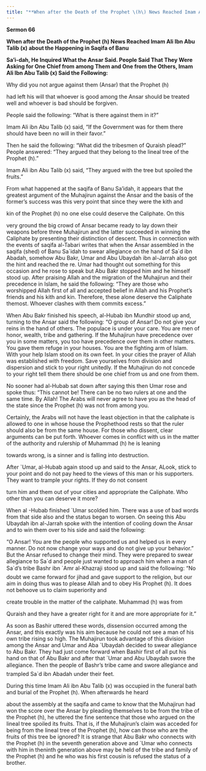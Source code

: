 ```yaml
---
title: "**When after the Death of the Prophet \(h\) News Reached Imam Ali Ibn Abu Talib \(x\) about the Happening in Saqifa of Banu**" 
---
```

**Sermon 66**

**When after the Death of the Prophet \(h\) News Reached Imam Ali Ibn Abu Talib \(x\) about the Happening in Saqifa of Banu**

**Sa’i\-dah, He Inquired What the Ansar Said\. People Said That They Were Asking for One Chief from among Them and One from the Others, Imam Ali Ibn Abu Talib \(x\) Said the Following:**

Why did you not argue against them \(Ansar\) that the Prophet \(h\)

had left his will that whoever is good among the Ansar should be treated well and whoever is bad should be forgiven\.

People said the following: “What is there against them in it?”

Imam Ali ibn Abu Talib \(x\) said, “If the Government was for them there should have been no will in their favor\.”

Then he said the following: “What did the tribesmen of Quraish plead?” People answered: “They argued that they belong to the lineal tree of the Prophet \(h\)\.”

Imam Ali ibn Abu Talib \(x\) said, “They argued with the tree but spoiled the fruits\.”

From what happened at the saqifa of Banu Sa’idah, it appears that the greatest argument of the Muhajirun against the Ansar and the basis of the former’s success was this very point that since they were the kith and

<a id="page442"></a>kin of the Prophet \(h\) no one else could deserve the Caliphate\. On this

very ground the big crowd of Ansar became ready to lay down their weapons before three Muhajirun and the latter succeeded in winning the Caliphate by presenting their distinction of descent\. Thus in connection with the events of saqifa al\-Tabari writes that when the Ansar assembled in the saqifa \(shed\) of Banu Sa\`idah to swear allegiance on the hand of Sa\`d ibn Abadah, somehow Abu Bakr, Umar and Abu Ubaydah ibn al\-Jarrah also got the hint and reached the re\. Umar had thought out something for this occasion and he rose to speak but Abu Bakr stopped him and he himself stood up\. After praising Allah and the migration of the Muhajirun and their precedence in Islam, he said the following: “They are those who worshipped Allah first of all and accepted belief in Allah and his Prophet’s friends and his kith and kin\. Therefore, these alone deserve the Caliphate themost\. Whoever clashes with them commits excess\.”

When Abu Bakr finished his speech, al\-Hubab ibn Mundhir stood up and, turning to the Ansar said the following: “O group of Ansar\! Do not give your reins in the hand of others\. The populace is under your care\. You are men of honor, wealth, tribe and gathering\. If the Muhajirun have precedence over you in some matters, you too have precedence over them in other matters\. You gave them refuge in your houses\. You are the fighting arm of Islam\. With your help Islam stood on its own feet\. In your cities the prayer of Allah was established with freedom\. Save yourselves from division and dispersion and stick to your right unitedly\. If the Muhajirun do not concede to your right tell them there should be one chief from us and one from them\.

No sooner had al\-Hubab sat down after saying this then Umar rose and spoke thus: “This cannot be\! There can be no two rulers at one and the same time\. By Allah\! The Arabs will never agree to have you as the head of the state since the Prophet \(h\) was not from among you\.

Certainly, the Arabs will not have the least objection in that the caliphate is allowed to one in whose house the Prophethood rests so that the ruler should also be from the same house\. For those who dissent, clear arguments can be put forth\. Whoever comes in conflict with us in the matter of the authority and rulership of Muhammad \(h\) he is leaning

towards wrong, is a sinner and is falling into destruction\.

After \`Umar, al\-Hubab again stood up and said to the Ansar, ALook, stick to your point and do not pay heed to the views of this man or his supporters\. They want to trample your rights\. If they do not consent

<a id="page443"></a>turn him and them out of your cities and appropriate the Caliphate\. Who other than you can deserve it more?

When al \-Hubab finished \`Umar scolded him\. There was a use of bad words from that side also and the status began to worsen\. On seeing this Abu Ubaydah ibn al\-Jarrah spoke with the intention of cooling down the Ansar and to win them over to his side and said the following:

“O Ansar\! You are the people who supported us and helped us in every manner\. Do not now change your ways and do not give up your behavior\.” But the Ansar refused to change their mind\. They were prepared to swear allegiance to Sa\`d and people just wanted to approach him when a man of Sa\`d’s tribe Bashr ibn \`Amr al\-Khazraji stood up and said the following: “No doubt we came forward for jihad and gave support to the religion, but our aim in doing thus was to please Allah and to obey His Prophet \(h\)\. It does not behoove us to claim superiority and

create trouble in the matter of the caliphate\. Muhammad \(h\) was from

Quraish and they have a greater right for it and are more appropriate for it\.”

As soon as Bashir uttered these words, dissension occurred among the Ansar, and this exactly was his aim because he could not see a man of his own tribe rising so high\. The Muhajirun took advantage of this division among the Ansar and Umar and Aba \`Ubaydah decided to swear allegiance to Abu Bakr\. They had just come forward when Bashir first of all put his hand on that of Abu Bakr and after that \`Umar and Abu Ubaydah swore the allegiance\. Then the people of Bashr’s tribe came and swore allegiance and trampled Sa\`d ibn Abadah under their feet\.

During this time Imam Ali ibn Abu Talib \(x\) was occupied in the funeral bath and burial of the Prophet \(h\)\. When afterwards he heard

about the assembly at the saqifa and came to know that the Muhajirun had won the score over the Ansar by pleading themselves to be from the tribe of the Prophet \(h\), he uttered the fine sentence that those who argued on the lineal tree spoiled its fruits\. That is, if the Muhajirun’s claim was acceded for being from the lineal tree of the Prophet \(h\), how can those who are the fruits of this tree be ignored? It is strange that Abu Bakr who connects with the Prophet \(h\) in the seventh generation above and \`Umar who connects with him in theninth generation above may be held of the tribe and family of the Prophet \(h\) and he who was his first cousin is refused the status of a brother\.

<a id="page444"></a>


